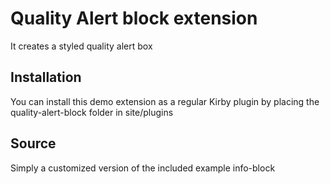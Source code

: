 # Quality Alert block extension

It creates a styled quality alert box

## Installation

You can install this demo extension as a regular Kirby plugin by placing the quality-alert-block folder in site/plugins

## Source

Simply a customized version of the included example info-block
